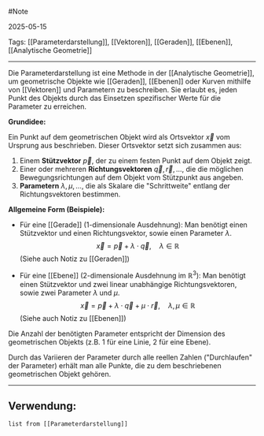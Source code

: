 #Note

2025-05-15

Tags: [[Parameterdarstellung]], [[Vektoren]], [[Geraden]], [[Ebenen]], [[Analytische Geometrie]]

---

Die Parameterdarstellung ist eine Methode in der [[Analytische Geometrie]], um geometrische Objekte wie [[Geraden]], [[Ebenen]] oder Kurven mithilfe von [[Vektoren]] und Parametern zu beschreiben. Sie erlaubt es, jeden Punkt des Objekts durch das Einsetzen spezifischer Werte für die Parameter zu erreichen.

**Grundidee:**

Ein Punkt auf dem geometrischen Objekt wird als Ortsvektor $\vec{x}$ vom Ursprung aus beschrieben. Dieser Ortsvektor setzt sich zusammen aus:
1.  Einem **Stützvektor** $\vec{p}$, der zu einem festen Punkt auf dem Objekt zeigt.
2.  Einer oder mehreren **Richtungsvektoren** $\vec{q}, \vec{r}, \dots$, die die möglichen Bewegungsrichtungen auf dem Objekt vom Stützpunkt aus angeben.
3.  **Parametern** $\lambda, \mu, \dots$, die als Skalare die "Schrittweite" entlang der Richtungsvektoren bestimmen.

**Allgemeine Form (Beispiele):**

* Für eine [[Gerade]] (1-dimensionale Ausdehnung): Man benötigt einen Stützvektor und einen Richtungsvektor, sowie einen Parameter $\lambda$.
    $$\vec{x} = \vec{p} + \lambda \cdot \vec{q}, \quad \lambda \in \mathbb{R}$$
    (Siehe auch Notiz zu [[Geraden]])

* Für eine [[Ebene]] (2-dimensionale Ausdehnung im $\mathbb{R}^3$): Man benötigt einen Stützvektor und zwei linear unabhängige Richtungsvektoren, sowie zwei Parameter $\lambda$ und $\mu$.
    $$\vec{x} = \vec{p} + \lambda \cdot \vec{q} + \mu \cdot \vec{r}, \quad \lambda, \mu \in \mathbb{R}$$
    (Siehe auch Notiz zu [[Ebenen]])

Die Anzahl der benötigten Parameter entspricht der Dimension des geometrischen Objekts (z.B. 1 für eine Linie, 2 für eine Ebene).

Durch das Variieren der Parameter durch alle reellen Zahlen ("Durchlaufen" der Parameter) erhält man alle Punkte, die zu dem beschriebenen geometrischen Objekt gehören.

---

## Verwendung:

```dataview
list from [[Parameterdarstellung]]